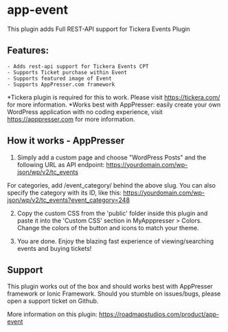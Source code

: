 # app-event
This plugin adds Full REST-API support for Tickera Events Plugin

## Features:
	- Adds rest-api support for Tickera Events CPT
	- Supports Ticket purchase within Event
	- Supports featured image of Event
	- Supports AppPresser.com framework

*Tickera plugin is required for this to work. Please visit https://tickera.com/ for more information.
*Works best with AppPresser: easily create your own WordPress application with no coding experience, visit https://apppresser.com for more information.
	
## How it works - AppPresser
1. Simply add a custom page and choose "WordPress Posts" and the following URL as API endpoint: 
https://yourdomain.com/wp-json/wp/v2/tc_events

For categories, add /event_category/ behind the above slug. You can also specify the category with its ID, like this:
https://yourdomain.com/wp-json/wp/v2/tc_events?event_category=248

2. Copy the custom CSS from the 'public' folder inside this plugin and paste it into the 'Custom CSS' section in MyApppresser > Colors. Change the colors of the button and icons to match your theme.

3. You are done. Enjoy the blazing fast experience of viewing/searching events and buying tickets!
	
## Support
This plugin works out of the box and should works best with AppPresser framework or Ionic Framework. Should you stumble on issues/bugs, please open a support ticket on Github.

More information on this plugin: https://roadmapstudios.com/product/app-event